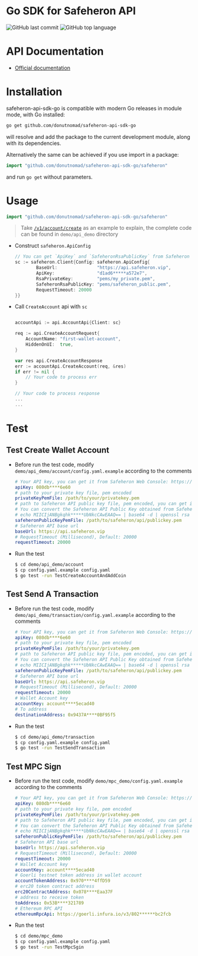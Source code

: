 # Go SDK for Safeheron API

![GitHub last commit](https://img.shields.io/github/last-commit/Safeheron/safeheron-api-sdk-go)
![GitHub top language](https://img.shields.io/github/languages/top/Safeheron/safeheron-api-sdk-go?color=red)

# API Documentation
- [Official documentation](https://docs.safeheron.com/api/index.html)

# Installation

safeheron-api-sdk-go is compatible with modern Go releases in module mode, with Go installed:

```bash
go get github.com/donutnomad/safeheron-api-sdk-go
```

will resolve and add the package to the current development module, along with its dependencies.

Alternatively the same can be achieved if you use import in a package:

```go
import "github.com/donutnomad/safeheron-api-sdk-go/safeheron"
```

and run `go get` without parameters.

# Usage
```go
import "github.com/donutnomad/safeheron-api-sdk-go/safeheron"
```

> Take [`/v1/account/create`](https://docs.safeheron.com/api/index.html) as an example to explain, the complete code can be found in `demo/api_demo` directory

* Construct `safeheron.ApiConfig` 
    ```go
    // You can get `ApiKey` and `SafeheronRsaPublicKey` from Safeheron Web Console: https://www.safeheron.com/console.
    sc := safeheron.Client{Config: safeheron.ApiConfig{
            BaseUrl:               "https://api.safeheron.vip",
            ApiKey:                "d1ad6*****a572e7",
            RsaPrivateKey:         "pems/my_private.pem",
            SafeheronRsaPublicKey: "pems/safeheron_public.pem",
            RequestTimeout: 20000
    }}
    ```
* Call `CreateAccount` api with `sc`
    ```go

    accountApi := api.AccountApi{Client: sc}

    req := api.CreateAccountRequest{
		AccountName: "first-wallet-account",
		HiddenOnUI:  true,
	}

    var res api.CreateAccountResponse
    err := accountApi.CreateAccount(req, &res)
    if err != nil {
        // Your code to process err
    }

    // Your code to process response
    ...
    ...
    ```

# Test

## Test Create Wallet Account
* Before run the test code, modify `demo/api_demo/account/config.yaml.example` according to the comments
    ```yaml
    # Your API key, you can get it from Safeheron Web Console: https://www.safeheron.com/console.
    apiKey: 080db****6e60
    # path to your private key file, pem encoded
    privateKeyPemFile: /path/to/your/privatekey.pem
    # path to Safeheron API public key file, pem encoded, you can get it from Safeheron Web Console: https://www.safeheron.com/console.
    # You can convert the Safeheron API Public Key obtained from Safeheron Web Console to PEM format with openssl: 
    # echo MIICIjANBgkqhk*****UbNkcCAwEAAQ== | base64 -d | openssl rsa -pubin -inform DER -outform PEM -out /path/to/safeheron/api/publickey.pem
    safeheronPublicKeyPemFile: /path/to/safeheron/api/publickey.pem
    # Safeheron API base url
    baseUrl: https://api.safeheron.vip
    # RequestTimeout (Millisecond), Default: 20000
    requestTimeout: 20000
    ```
* Run the test
    ```bash
    $ cd demo/api_demo/account
    $ cp config.yaml.example config.yaml
    $ go test -run TestCreateAccountAndAddCoin
    ```

## Test Send A Transaction
* Before run the test code, modify `demo/api_demo/transaction/config.yaml.example` according to the comments
    ```yaml
    # Your API key, you can get it from Safeheron Web Console: https://www.safeheron.com/console.
    apiKey: 080db****6e60
    # path to your private key file, pem encoded
    privateKeyPemFile: /path/to/your/privatekey.pem
    # path to Safeheron API public key file, pem encoded, you can get it from Safeheron Web Console: https://www.safeheron.com/console.
    # You can convert the Safeheron API Public Key obtained from Safeheron Web Console to PEM format with openssl: 
    # echo MIICIjANBgkqhk*****UbNkcCAwEAAQ== | base64 -d | openssl rsa -pubin -inform DER -outform PEM -out /path/to/safeheron/api/publickey.pem
    safeheronPublicKeyPemFile: /path/to/safeheron/api/publickey.pem
    # Safeheron API base url
    baseUrl: https://api.safeheron.vip
    # RequestTimeout (Millisecond), Default: 20000
    requestTimeout: 20000
    # Wallet Account key
    accountKey: account****5ecad40
    # To address
    destinationAddress: 0x9437A****0BF95f5
    ```
* Run the test
    ```bash
    $ cd demo/api_demo/transaction
    $ cp config.yaml.example config.yaml
    $ go test -run TestSendTransaction
    ```

## Test MPC Sign
* Before run the test code, modify `demo/mpc_demo/config.yaml.example` according to the comments
    ```yaml
    # Your API key, you can get it from Safeheron Web Console: https://www.safeheron.com/console.
    apiKey: 080db****6e60
    # path to your private key file, pem encoded
    privateKeyPemFile: /path/to/your/privatekey.pem
    # path to Safeheron API public key file, pem encoded, you can get it from Safeheron Web Console: https://www.safeheron.com/console.
    # You can convert the Safeheron API Public Key obtained from Safeheron Web Console to PEM format with openssl: 
    # echo MIICIjANBgkqhk*****UbNkcCAwEAAQ== | base64 -d | openssl rsa -pubin -inform DER -outform PEM -out /path/to/safeheron/api/publickey.pem
    safeheronPublicKeyPemFile: /path/to/safeheron/api/publickey.pem
    # Safeheron API base url
    baseUrl: https://api.safeheron.vip
    # RequestTimeout (Millisecond), Default: 20000
    requestTimeout: 20000
    # Wallet Account key
    accountKey: account****5ecad40
    # Goerli testnet token address in wallet account
    accountTokenAddress: 0x970****4ffD59
    # erc20 token contract address
    erc20ContractAddress: 0x078****Eaa37F
    # address to receive token
    toAddress: 0x53B****321789
    # Ethereum RPC API
    ethereumRpcApi: https://goerli.infura.io/v3/802******bc2fcb
    ```

* Run the test
    ```bash
    $ cd demo/mpc_demo
    $ cp config.yaml.example config.yaml
    $ go test -run TestMpcSgin
    ```
